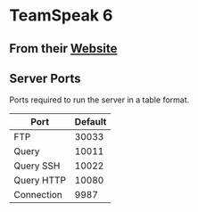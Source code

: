 # TeamSpeak 6

## From their [Website](https://www.teamspeak.com/)


## Server Ports

Ports required to run the server in a table format.

|    Port    | Default |
|------------|---------|
|     FTP    |  30033  |
|    Query   |  10011  |
| Query SSH  |  10022  |
| Query HTTP |  10080  |
| Connection |  9987   |

